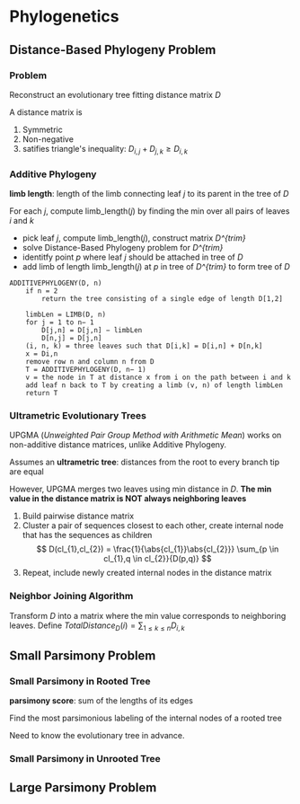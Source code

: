# Phylogenetics

## Distance-Based Phylogeny Problem

### Problem

Reconstruct an evolutionary tree fitting distance matrix *D*

A distance matrix is
1. Symmetric
2. Non-negative
3. satifies triangle's inequality: $D_{i,j} + D_{j,k} \geq D_{i,k}$

### Additive Phylogeny

**limb length**: length of the limb connecting leaf *j* to its parent in the tree of *D*

For each *j*, compute limb_length(*j*) by finding the min over all pairs of leaves *i* and *k*

- pick leaf *j*, compute limb_length(*j*), construct matrix *D^{trim}*
- solve Distance-Based Phylogeny problem for *D^{trim}*
- identitfy point *p* where leaf *j* should be attached in tree of *D*
- add limb of length limb_length(*j*) at *p* in tree of *D^{trim}* to form tree of *D*

```
ADDITIVEPHYLOGENY(D, n)
	if n = 2
		return the tree consisting of a single edge of length D[1,2]

	limbLen = LIMB(D, n)
	for j = 1 to n− 1
		D[j,n] = D[j,n] − limbLen
		D[n,j] = D[j,n]
	(i, n, k) = three leaves such that D[i,k] = D[i,n] + D[n,k]
	x = Di,n
	remove row n and column n from D
	T = ADDITIVEPHYLOGENY(D, n− 1)
	v = the node in T at distance x from i on the path between i and k
	add leaf n back to T by creating a limb (v, n) of length limbLen
	return T
```


### Ultrametric Evolutionary Trees

UPGMA (*Unweighted Pair Group Method with Arithmetic Mean*) works on non-additive distance matrices, unlike Additive Phylogeny.

Assumes an **ultrametric tree**: distances from the root to every branch tip are equal 

However, UPGMA merges two leaves using min distance in *D*. 
**The min value in the distance matrix is NOT always neighboring leaves**

1. Build pairwise distance matrix
2. Cluster a pair of sequences closest to each other, create internal node that has the sequences as children
$$
	D(cl_{1},cl_{2}) = \frac{1}{\abs{cl_{1}}\abs{cl_{2}}} \sum_{p \in cl_{1},q \in cl_{2}}{D(p,q)}
$$
3. Repeat, include newly created internal nodes in the distance matrix

### Neighbor Joining Algorithm

Transform *D* into a matrix where the min value corresponds to neighboring leaves. Define $TotalDistance_{D}(i) = \sum_{1\leq k \leq n}{D_{i,k}}$


## Small Parsimony Problem

### Small Parsimony in Rooted Tree

**parsimony score**: sum of the lengths of its edges

Find the most parsimonious labeling of the internal nodes of a rooted tree

Need to know the evolutionary tree in advance.

### Small Parsimony in Unrooted Tree

## Large Parsimony Problem

